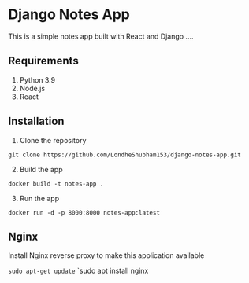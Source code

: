 # Django Notes App
This is a simple notes app built with React and Django ....

## Requirements
1. Python 3.9
2. Node.js
3. React

## Installation
1. Clone the repository
```
git clone https://github.com/LondheShubham153/django-notes-app.git
```

2. Build the app
```
docker build -t notes-app .
```

3. Run the app
```
docker run -d -p 8000:8000 notes-app:latest
```



## Nginx

Install Nginx reverse proxy to make this application available

`sudo apt-get update`
`sudo apt install nginx
